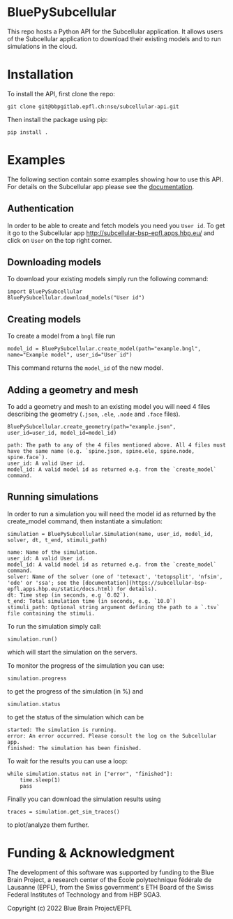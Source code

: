 # BluePySubcellular

This repo hosts a Python API for the Subcellular application.
It allows users of the Subcellular application to download their existing models and to run simulations in the cloud.

# Installation

To install the API, first clone the repo:

`git clone git@bbpgitlab.epfl.ch:nse/subcellular-api.git`

Then install the package using pip:

`pip install .`


# Examples

The following section contain some examples showing how to use this API. For details on the Subcellular app please see the [documentation](https://subcellular-bsp-epfl.apps.hbp.eu/static/docs.html).

## Authentication

In order to be able to create and fetch models you need you `User id`. To get it go to the Subcellular app http://subcellular-bsp-epfl.apps.hbp.eu/ and click on `User` on the top right corner.


## Downloading models

To download your existing models simply run the following command:

    import BluePySubcellular
    BluePySubcellular.download_models("User id")

## Creating models

To create a model from a `bngl` file run

    model_id = BluePySubcellular.create_model(path="example.bngl", name="Example model", user_id="User id")

This command returns the `model_id` of the new model.

## Adding a geometry and mesh

To add a geometry and mesh to an existing model you will need 4 files describing the geometry (`.json`, `.ele`, `.node` and `.face` files).

    BluePySubcellular.create_geometry(path="example.json", user_id=user_id, model_id=model_id)

    path: The path to any of the 4 files mentioned above. All 4 files must have the same name (e.g. `spine.json, spine.ele, spine.node, spine.face`).
    user_id: A valid User id.
    model_id: A valid model id as returned e.g. from the `create_model` command.


## Running simulations

In order to run a simulation you will need the model id as returned by the create_model command, then instantiate a simulation:

    simulation = BluePySubcellular.Simulation(name, user_id, model_id, solver, dt, t_end, stimuli_path)
    
    name: Name of the simulation.
    user_id: A valid User id.
    model_id: A valid model id as returned e.g. from the `create_model` command.
    solver: Name of the solver (one of 'tetexact', 'tetopsplit', 'nfsim', 'ode' or 'ssa'; see the [documentation](https://subcellular-bsp-epfl.apps.hbp.eu/static/docs.html) for details).
    dt: Time step (in seconds, e.g `0.02`).
    t_end: Total simulation time (in seconds, e.g. `10.0`)
    stimuli_path: Optional string argument defining the path to a `.tsv` file containing the stimuli.


To run the simulation simply call:

    simulation.run()

which will start the simulation on the servers.

To monitor the progress of the simulation you can use:

    simulation.progress
    
to get the progress of the simulation (in %) and 

    simulation.status
    
to get the status of the simulation which can be 

    started: The simulation is running.
    error: An error occurred. Please consult the log on the Subcellular app.
    finished: The simulation has been finished.

To wait for the results you can use a loop:


    while simulation.status not in ["error", "finished"]:
        time.sleep(1)
        pass

Finally you can download the simulation results using

    traces = simulation.get_sim_traces()
    
to plot/analyze them further.      

# Funding & Acknowledgment

The development of this software was supported by funding to the Blue Brain Project, a research center of the École polytechnique fédérale de Lausanne (EPFL), from the Swiss government's ETH Board of the Swiss Federal Institutes of Technology and from HBP SGA3.

Copyright (c) 2022 Blue Brain Project/EPFL
